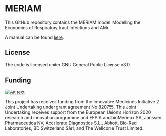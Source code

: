 # MERIAM
This GitHub repository contains the MERIAM model: Modelling the Economics of Respiratory tract Infections and AMr.

A manual can be found [here](https://umcg-global-health.github.io/MERIAM/).

## License
The code is licensed under GNU General Public License v3.0.

## Funding
[![Alt text](https://www.value-dx.eu/wp-content/uploads/2019/07/Logo-300x124.png)](https://www.value-dx.eu/)

This project has received funding from the Innovative Medicines Initiative 2 Joint Undertaking under grant agreement No 820755. This Joint Undertaking receives support from the European Union’s Horizon 2020 research and innovation programme and EFPIA and bioMérieux SA, Janssen Pharmaceutica NV, Accelerate Diagnostics S.L., Abbott, Bio-Rad Laboratories, BD Switzerland Sàrl, and The Wellcome Trust Limited.


